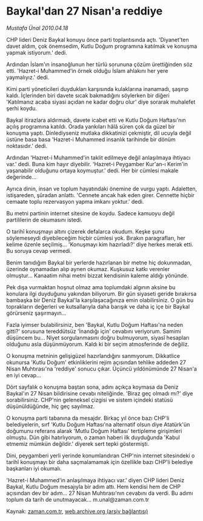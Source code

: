 # Baykal'dan 27 Nisan'a reddiye

*Mustafa Ünal 2010.04.18*

<tr><td class="metin" colspan="2" style="padding-top: 20px; padding-left: 5px; ">CHP lideri Deniz Baykal konuyu önce parti toplantısında açtı. 'Diyanet'ten davet aldım, çok önemsedim, Kutlu Doğum programına katılmak ve konuşma yapmak istiyorum.' dedi.</td></tr><tr><td class="metin" colspan="2" style="padding-top: 20px; padding-left: 5px; "><p>Ardından İslam'ın insanoğlunun her türlü sorununa çözüm ürettiğinden söz etti. 'Hazret-i Muhammed'in örnek olduğu İslam ahlakını her yere yaymalıyız.' dedi.
<p>Kimi parti yöneticileri duydukları karşısında kulaklarına inanamadı, şaşırıp kaldı. İçlerinden biri davete sıcak bakmadığını söylerken bir diğeri 'Katılmanız acaba siyasi açıdan ne kadar doğru olur' diye sorarak muhalefet şerhi koydu. 
<p>Baykal itirazlara aldırmadı, davete icabet etti ve Kutlu Doğum Haftası'nın açılış programına katıldı. Orada yankıları hâlâ süren çok da güzel bir konuşma yaptı. Dinlediyseniz mutlaka dikkatinizi çekmiştir, dil ucuyla değil üstüne basa basa 'Hazret-i Muhammed insanlık tarihinde bir dönüm noktasıdır.' dedi.
<p>Ardından 'Hazret-i Muhammed'in taklit edilmeye değil anlaşılmaya ihtiyacı var.' dedi. Buna kim hayır diyebilir. 'Hazret-i Peygamber Kur'an-ı Kerim'in yaşanabilir olduğunu ortaya koymuştur.' dedi. Her bir cümlesi makale değerinde...
<p>Ayrıca dinin, insan ve toplum hayatındaki önemine de vurgu yaptı. Adaletten, istişareden, şûradan anlattı. 'Cennete ancak hak eden girer. Cennette hiçbir cemaate toplu rezervasyon yapma imkanı yoktur.' dedi.
<p>Bu metni partinin internet sitesine de koydu. Sadece kamuoyu değil partililerin de okumasını istedi.
<p>O tarihî konuşmayı altını çizerek defalarca okudum. Keşke şunu söylemeseydi diyebileceğim hiçbir cümlesi yok. Bırakın paragrafları, her kelime özenle seçilmiş... 'Konuşmayı kim hazırladı?' diye herkes merak etti. Bu soruya cevap vermedi.
<p>Benim tanıdığım Baykal bir yerlerde hazırlanan bir metne hiç dokunmadan, üzerinde oynamadan alıp aynen okumaz. Kuşkusuz katkı verenler olmuştur... Kanaatim nihai metni bizzat kendisinin kaleme aldığı yönünde.
<p>Pek dışa vurmaktan hoşnut olmaz ama toplumdaki algının aksine bu konulara ilgi duyduğunu yakından biliyorum. Bir gün siyaseti geride bırakırsa bambaşka bir Deniz Baykal'la karşılaşacağınıza emin olabilirsiniz. O gün bu toprakların değerleri ve kutsallarıyla daha barışık ve daha iç içe bir Baykal görürseniz şaşırmayın...
<p>Fazla iyimser bulabilirsiniz, ben 'Baykal, Kutlu Doğum Haftası'na neden gitti?' sorusuna tereddütsüz 'İnandığı için' cevabını veriyorum. Samimi düşüncem bu... Niyet sorgulanmasını doğru bulmuyorum, siyasî hesapları olduğunu asla düşünmüyorum. Kaldı ki bir seçim atmosferinde de değiliz.
<p>O konuşma metninin gelişigüzel hazırlandığını sanmıyorum. Dikkatlice okunursa 'Kutlu Doğum' etkinliklerini rejim açısından tehlike addeden 27 Nisan Muhtırası'na 'reddiye' sonucu çıkar. Üçüncü yıldönümünde 27 Nisan'a en iyi cevap...
<p>Dört sayfalık o konuşma baştan sona, adını açıkça koymasa da Deniz Baykal'ın 27 Nisan bildirisine cevabı niteliğinde. 'Biraz geç olmadı mı?' diye sorabilirsiniz. CHP'nin geleneksel çizgisi ve sistem içindeki statüsü düşünüldüğünde, hiç geç sayılmaz.
<p>O konuşma parti tabanına da mesajdır. Birkaç yıl önce bazı CHP'li belediyelerin, sırf 'Kutlu Doğum Haftası'na alternatif olsun diye Atatürk'ün doğumunu referans alarak 'Mutlu Doğum Haftası' tertipleme girişimleri olmuştu. Dün gibi hatırlıyorum, o zaman haberi ilk duyduğunda 'Kabul etmemiz mümkün değildir.' diyerek sert tepki göstermişti.
<p>Dini, peygamberi yerli yerinde konumlandıran CHP'nin internet sitesindeki o tarihî konuşmayı bir daha saçmalamamak için özellikle bazı CHP'li belediye başkanları iyi okumalı.
<p>'Hazret-i Muhammed'in anlaşılmaya ihtiyacı var.' diyen CHP lideri Deniz Baykal, Kutlu Doğum mesajıyla bir adım attı. Hem kendisi hem de CHP açısından dev bir adım... 27 Nisan Muhtırası'nın cevabını da verdi. Bu adımı toplum da tarih de unutmayacak... m.unal@zaman.com.tr<br/></p></p></p></p></p></p></p></p></p></p></p></p></p></p></p></td></tr>

Kaynak: [zaman.com.tr](http://zaman.com.tr/yazar.do?yazino=974332), [web.archive.org (arşiv bağlantısı)](http://web.archive.org/web/20100420095036/http://zaman.com.tr:80/yazar.do?yazino=974332)
